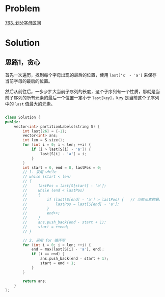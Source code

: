 # Problem

[763. 划分字母区间](https://leetcode-cn.com/problems/partition-labels/)

# Solution

## 思路1，贪心

首先一次遍历，找到每个字母出现的最后的位置，使用 `last['x' - 'a']` 来保存当前字母的最后的位置。

然后从前往后，一步步扩大当前子序列的长度，这个子序列有一个性质，那就是当前子序列的所有元素的最后一个位置一定小于 `last[key]`，key 是当前这个子序列中的 `last` 值最大的元素。

```c++

class Solution {
public:
    vector<int> partitionLabels(string S) {
        int last[26] = {-1};
        vector<int> ans;
        int len = S.size();
        for (int i = 0; i < len; ++i) {
            if (i > last[S[i] - 'a']) {
                last[S[i] - 'a'] = i; 
            }
        }
        int start = 0, end = 0, lastPos = 0;
        // 1. 采用 while
        // while (start < len)
        // {
        //     lastPos = last[S[start] - 'a'];
        //     while (end < lastPos)
        //     {
        //         if (last[S[end] - 'a'] > lastPos) {   // 当前元素的最后位置在更后的位置
        //             lastPos = last[S[end] - 'a'];
        //         }
        //         end++;
        //     }
        //     ans.push_back(end - start + 1);
        //     start = ++end;
        // }

        // 2. 采用 for 循环写
        for (int i = 0; i < len; ++i) {
            end = max(last[S[i] - 'a'], end);
            if (i == end) {
                ans.push_back(end - start + 1);
                start = end + 1;
            }
        }

        return ans;
    }
};

```

